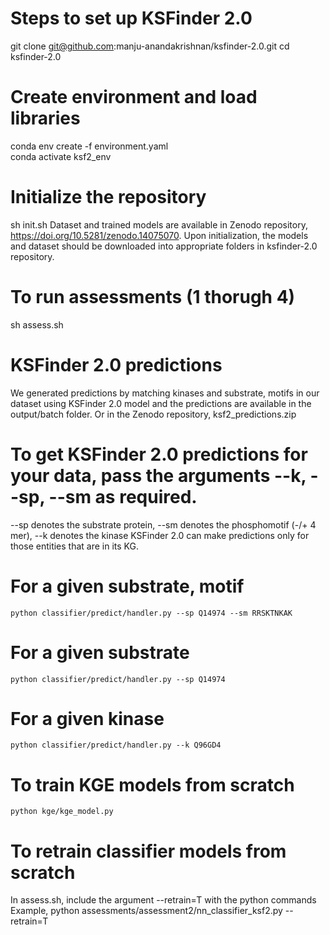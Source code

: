 # Steps to set up KSFinder 2.0
git clone git@github.com:manju-anandakrishnan/ksfinder-2.0.git
cd ksfinder-2.0

# Create environment and load libraries
conda env create -f environment.yaml <br>
conda activate ksf2_env <br>

# Initialize the repository
sh init.sh
Dataset and trained models are available in Zenodo repository, https://doi.org/10.5281/zenodo.14075070. Upon initialization, the models and dataset should be downloaded into appropriate folders in ksfinder-2.0 repository.

# To run assessments (1 thorugh 4)
sh assess.sh

# KSFinder 2.0 predictions
We generated predictions by matching kinases and substrate, motifs in our dataset using KSFinder 2.0 model and the predictions are available in the output/batch folder. Or in the Zenodo repository, ksf2_predictions.zip

# To get KSFinder 2.0 predictions for your data, pass the arguments --k, --sp, --sm as required. 
--sp denotes the substrate protein, --sm denotes the phosphomotif (-/+ 4 mer),  --k denotes the kinase
KSFinder 2.0 can make predictions only for those entities that are in its KG.
# For a given substrate, motif
    python classifier/predict/handler.py --sp Q14974 --sm RRSKTNKAK
# For a given substrate
    python classifier/predict/handler.py --sp Q14974
# For a given kinase
    python classifier/predict/handler.py --k Q96GD4

# To train KGE models from scratch
    python kge/kge_model.py

# To retrain classifier models from scratch
In assess.sh, include the argument --retrain=T with the python commands
Example, python assessments/assessment2/nn_classifier_ksf2.py --retrain=T   